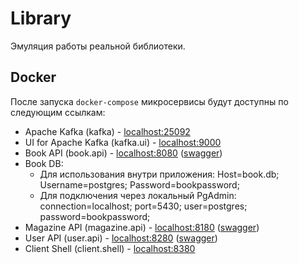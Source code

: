 # Library

Эмуляция работы реальной библиотеки.

## Docker

После запуска `docker-compose` микросервисы будут доступны по следующим ссылкам:
+ Apache Kafka (kafka) - [localhost:25092](http://localhost:25092)
+ UI for Apache Kafka (kafka.ui) - [localhost:9000](http://localhost:9000)
+ Book API (book.api) - [localhost:8080](http://localhost:8080) ([swagger](http://localhost:8080/swagger/index.html))
+ Book DB:
	- Для использования внутри приложения: Host=book.db; Username=postgres; Password=bookpassword;
	- Для подключения через локальный PgAdmin: connection=localhost; port=5430; user=postgres; password=bookpassword;
+ Magazine API (magazine.api) - [localhost:8180](http://localhost:8180) ([swagger](http://localhost:8180/swagger/index.html))
+ User API (user.api) - [localhost:8280](http://localhost:8280) ([swagger](http://localhost:8280/swagger/index.html))
+ Client Shell (client.shell) - [localhost:8380](http://localhost:8380)
